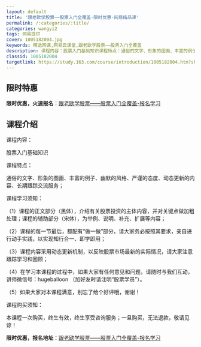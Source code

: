 ```yaml
---
layout: default
title: '跟老欧学股票——股票入门全覆盖-限时优惠-网易精品课'
permalink: /:categories/:title/
categories: wangyi2
tags: 网易提供
cover: 1005182004.jpg
keywords: 精选网课,网易云课堂,跟老欧学股票——股票入门全覆盖
description: 课程内容：股票入门基础知识课程特点：通俗的文字、形象的图画、丰富的例子、幽默的风格、严谨的态度、动态更新的内容、长期跟踪
classid: 1005182004
targetlink: https://study.163.com/course/introduction/1005182004.htm?share=1&shareId=1025206652&utm_campaign=share&utm_medium=iphoneShare&utm_source=&utm_u=1025206652
---
```


## 限时特惠

**限时优惠，火速报名**：[跟老欧学股票——股票入门全覆盖-报名学习](https://study.163.com/course/introduction/1005182004.htm?share=1&shareId=1025206652&utm_campaign=share&utm_medium=iphoneShare&utm_source=&utm_u=1025206652)

## 课程介绍

课程内容：

股票入门基础知识



课程特点：    

通俗的文字、形象的图画、丰富的例子、幽默的风格、严谨的态度、动态更新的内容、长期跟踪交流服务；



课程学习须知：

（1）课程的正文部分（黑体），介绍有关股票投资的主体内容，并对关键点做加粗处理；课程的辅助部分（宋体），为举例、说明、补充、扩展等内容；

（2）课程的每一节最后，都配有“做一做”部分，请大家务必按照其要求，亲自进行动手实践，以实现知行合一、即学即用；

（3）课程内容采用动态更新机制，以反映股票市场最新的实际情况，请大家注意跟踪学习和回顾；

（4）在学习本课程的过程中，如果大家有任何意见和问题，请随时与我们互动，讲师微信号：hugeballoon （加好友时请注明“股票学员”）。

（5）如果大家对本课程满意，别忘了给个好评哦，谢谢！



课程购买须知：

本课程一次购买，终生有效，终生享受咨询服务；一旦购买，无法退款，敬请见谅！

**限时优惠，报名地址**：[跟老欧学股票——股票入门全覆盖-报名学习](https://study.163.com/course/introduction/1005182004.htm?share=1&shareId=1025206652&utm_campaign=share&utm_medium=iphoneShare&utm_source=&utm_u=1025206652)

